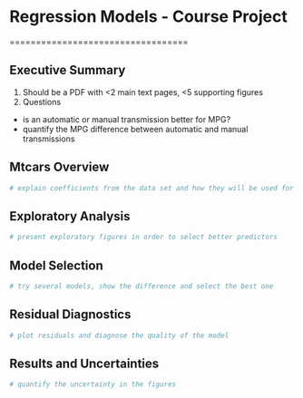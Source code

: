 # Regression Models - Course Project
==================================



## Executive Summary
1. Should be a PDF with <2 main text pages, <5 supporting figures
2. Questions
- is an automatic or manual transmission better for MPG?
- quantify the MPG difference between automatic and manual transmissions

## Mtcars Overview

```r
# explain coefficients from the data set and how they will be used for prediction
```

## Exploratory Analysis

```r
# present exploratory figures in order to select better predictors
```

## Model Selection

```r
# try several models, show the difference and select the best one
```

## Residual Diagnostics

```r
# plot residuals and diagnose the quality of the model
```

## Results and Uncertainties

```r
# quantify the uncertainty in the figures
```
